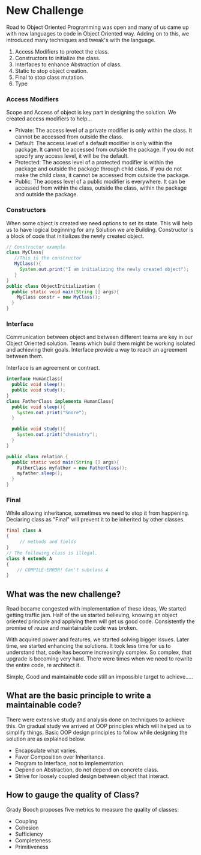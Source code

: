 # New Challenge

Road to Object Oriented Programming was open and many of us came up with new languages to code in Object Oriented way. Adding on to this, we introduced many techniques and tweak's with the language.

  1) Access Modifiers to protect the class.
  2) Constructors to initialize the class.
  3) Interfaces to enhance Abstraction of class.
  4) Static to stop object creation.
  5) Final to stop class mutation.
  6) Type

### Access Modifiers

Scope and Access of object is key part in designing the solution. We created access modifiers to help...

* Private: The access level of a private modifier is only within the class. It cannot be accessed from outside the class.
* Default: The access level of a default modifier is only within the package. It cannot be accessed from outside the package. If you do not specify any access level, it will be the default.
* Protected: The access level of a protected modifier is within the package and outside the package through child class. If you do not make the child class, it cannot be accessed from outside the package.
* Public: The access level of a public modifier is everywhere. It can be accessed from within the class, outside the class, within the package and outside the package.

### Constructors

When some object is created we need options to set its state. This will help us to have logical beginning for any Solution we are Building. Constructor is a block of code that initializes the newly created object.

```java
// Constructor example
class MyClass{
   //This is the constructor
   MyClass(){
     System.out.print("I am initializing the newly created object");
   }
}
public class ObjectInitialization {
  public static void main(String [] args){
    MyClass constr = new MyClass();
  }
}
```

### Interface

Communication between object and between different teams are key in our Object Oriented solution. Teams which build them might be working isolated and achieving their goals. Interface provide a way to reach an agreement between them.

Interface is an agreement or contract.

```java
interface HumanClass{
  public void sleep();
  public void study();
}
class FatherClass implements HumanClass{
  public void sleep(){
    System.out.print("Snore");
  }

  public void study(){
    System.out.print("chemistry");
  }
}

public class relation {
  public static void main(String [] args){
    FatherClass myfather = new FatherClass();
    myfather.sleep();
  }
}
```

### Final

While allowing inheritance, sometimes we need to stop it from happening. Declaring class as "Final" will prevent it to be inherited by other classes.

```java
final class A
{
     // methods and fields
}
// The following class is illegal.
class B extends A
{
    // COMPILE-ERROR! Can't subclass A
}
```

## What was the new challenge?

Road became congested with implementation of these ideas, We started getting traffic jam. Half of the us started believing, knowing an object oriented principle and applying them will get us good code. Consistently the promise of reuse and maintainable code was broken.

With acquired power and features, we started solving bigger issues. Later time, we started enhancing the solutions. It took less time for us to understand that, code has become increasingly complex. So complex, that upgrade is becoming very hard. There were times when we need to rewrite the entire code, re architect it.

Simple, Good and maintainable code still an impossible target to achieve.....

## What are the basic principle to write a maintainable code?

There were extensive study and analysis done on techniques to achieve this. On gradual study we arrived at OOP principles which will helped us to simplify things. Basic OOP design principles to follow while designing the solution are as explained below.

* Encapsulate what varies.
* Favor Composition over Inheritance.
* Program to Interface, not to implementation.
* Depend on Abstraction, do not depend on concrete class.
* Strive for loosely coupled design between object that interact.

## How to gauge the quality of Class?
Grady Booch proposes five metrics to measure the quality of classes:

* Coupling
* Cohesion
* Sufficiency
* Completeness
* Primitiveness
